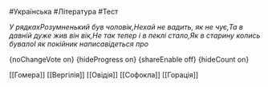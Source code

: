 #Українська #Література #Тест

*У рядкахРозумненький був чоловік,Нехай не вадить, як не чує,Та в давній дуже жив він вік,Не так тепер і в пеклі стало,Як в старину колись бувалоІ як покійник написавідеться про*

{noChangeVote on}
{hideProgress on}
{shareEnable off}
{hideCount on}

[[Гомера]]
[[Вергілія]]
[[Овідія]]
[[Софокла]]
[[Горація]]
